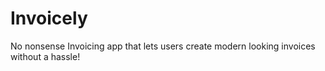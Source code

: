 # Invoicely
No nonsense Invoicing app that lets users create modern looking invoices without a hassle!

